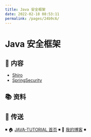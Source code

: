 ```yaml
---
title: Java 安全框架
date: 2022-02-18 08:53:11
permalink: /pages/24b9c6/
---
```


# Java 安全框架

## 📖 内容

- [Shiro](01.Shiro.md)
- [SpringSecurity](02.SpringSecurity.md)

## 📚 资料

## 🚪 传送

◾ 🏠 [JAVA-TUTORIAL 首页](https://github.com/dunwu/java-tutorial) ◾ 🎯 [我的博客](https://github.com/dunwu/blog) ◾
